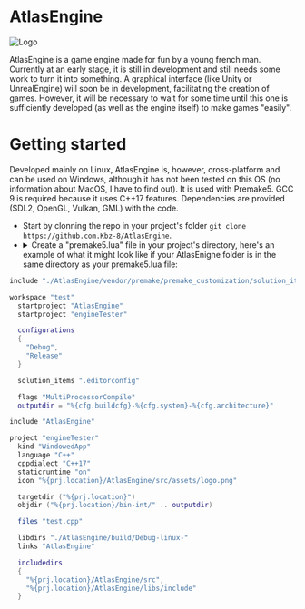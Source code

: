 # AtlasEngine

![Logo](https://github.com/Kbz-8/AtlasEngine/blob/30a865d55a1d5b173c88ff1e9d123dffbe5313b8/src/assets/logo.png)

AtlasEngine is a game engine made for fun by a young french man.
Currently at an early stage, it is still in development and still needs some work to turn it into something.
A graphical interface (like Unity or UnrealEngine) will soon be in development, facilitating the creation of games. However, it will be necessary to wait for some time until this one is sufficiently developed (as well as the engine itself) to make games "easily".

# Getting started
Developed mainly on Linux, AtlasEngine is, however, cross-platform and can be used on Windows, although it has not been tested on this OS (no information about MacOS, I have to find out). It is used with Premake5. GCC 9 is required because it uses C++17 features. Dependencies are provided (SDL2, OpenGL, Vulkan, GML) with the code.

* Start by clonning the repo in your project's folder `git clone https://github.com.Kbz-8/AtlasEngine`.
* <details> <summary>Create a "premake5.lua" file in your project's directory, here's an example of what it might look like if your AtlasEnigne folder is in the same directory as your premake5.lua file: </summary>
```lua
include "./AtlasEngine/vendor/premake/premake_customization/solution_items.lua"

workspace "test"
  startproject "AtlasEngine"
  startproject "engineTester"

  configurations
  {
    "Debug",
    "Release"
  }

  solution_items ".editorconfig"

  flags "MultiProcessorCompile"
  outputdir = "%{cfg.buildcfg}-%{cfg.system}-%{cfg.architecture}"

include "AtlasEngine"

project "engineTester"
  kind "WindowedApp"
  language "C++"
  cppdialect "C++17"
  staticruntime "on"
  icon "%{prj.location}/AtlasEngine/src/assets/logo.png"

  targetdir ("%{prj.location}")
  objdir ("%{prj.location}/bin-int/" .. outputdir)

  files "test.cpp"

  libdirs "./AtlasEngine/build/Debug-linux-"
  links "AtlasEngine"

  includedirs 
  {
    "%{prj.location}/AtlasEngine/src",
    "%{prj.location}/AtlasEngine/libs/include"
  }
  ```
   </details>
